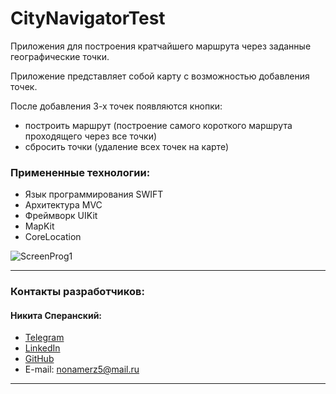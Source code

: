# CityNavigatorTest

Приложения для построения кратчайшего маршрута через заданные географические точки.


Приложение представляет собой карту с возможностью добавления точек.

После добавления 3-х точек появляются кнопки:
+ построить маршрут (построение самого короткого маршрута проходящего через все точки)
+ сбросить точки (удаление всех точек на карте)



### Примененные технологии:

+ Язык программирования SWIFT
+ Архитектура MVC
+ Фреймворк UIKit
+ MapKit
+ CoreLocation


![ScreenProg1]()
___
### Контакты разработчиков:

#### Никита Сперанский:
* [Telegram](t.me/Nikita_Kelevra)
* [LinkedIn](linkedin.com/in/nikita-kelevra/)
* [GitHub](github.com/NikitaKelevra)  
* E-mail: <a href="mailto:nonamerz5@mail.ru"> nonamerz5@mail.ru</a>
___
